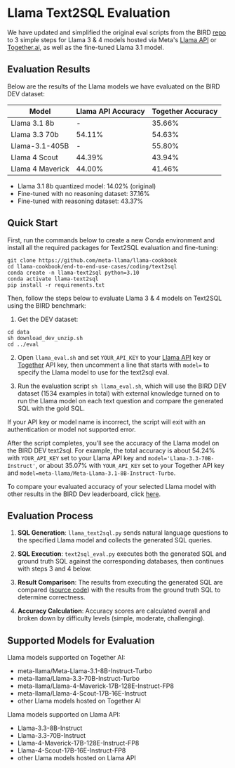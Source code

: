 # Llama Text2SQL Evaluation

We have updated and simplified the original eval scripts from the BIRD [repo](https://github.com/AlibabaResearch/DAMO-ConvAI/tree/main/bird) to 3 simple steps for Llama 3 & 4 models hosted via Meta's [Llama API](https://llama.developer.meta.com) or [Together.ai](https://together.ai), as well as the fine-tuned Llama 3.1 model.

## Evaluation Results

Below are the results of the Llama models we have evaluated on the BIRD DEV dataset:

| Model                  | Llama API Accuracy | Together Accuracy |
|------------------------|--------------------|-------------------|
| Llama 3.1 8b           | -                  | 35.66%            |
| Llama 3.3 70b          | 54.11%             | 54.63%            |
| Llama-3.1-405B         | -                  | 55.80%            |
| Llama 4 Scout          | 44.39%             | 43.94%            |
| Llama 4 Maverick       | 44.00%             | 41.46%            |

- Llama 3.1 8b quantized model: 14.02% (original)
- Fine-tuned with no reasoning dataset: 37.16%
- Fine-tuned with reasoning dataset: 43.37%

## Quick Start

First, run the commands below to create a new Conda environment and install all the required packages for Text2SQL evaluation and fine-tuning:

```
git clone https://github.com/meta-llama/llama-cookbook
cd llama-cookbook/end-to-end-use-cases/coding/text2sql
conda create -n llama-text2sql python=3.10
conda activate llama-text2sql
pip install -r requirements.txt
```

Then, follow the steps below to evaluate Llama 3 & 4 models on Text2SQL using the BIRD benchmark:

1. Get the DEV dataset:
```
cd data
sh download_dev_unzip.sh
cd ../eval
```

2. Open `llama_eval.sh` and set `YOUR_API_KEY` to your [Llama API](https://llama.developer.meta.com/) key or [Together](https://api.together.ai/) API key, then uncomment a line that starts with `model=` to specify the Llama model to use for the text2sql eval.

3. Run the evaluation script `sh llama_eval.sh`, which will use the BIRD DEV dataset (1534 examples in total) with external knowledge turned on to run the Llama model on each text question and compare the generated SQL with the gold SQL.

If your API key or model name is incorrect, the script will exit with an authentication or model not supported error.

After the script completes, you'll see the accuracy of the Llama model on the BIRD DEV text2sql. For example, the total accuracy is about 54.24% with `YOUR_API_KEY` set to your Llama API key and `model='Llama-3.3-70B-Instruct'`, or about 35.07% with `YOUR_API_KEY` set to your Together API key and `model=meta-llama/Meta-Llama-3.1-8B-Instruct-Turbo`.

To compare your evaluated accuracy of your selected Llama model with other results in the BIRD Dev leaderboard, click [here](https://bird-bench.github.io/).

## Evaluation Process

1. **SQL Generation**: `llama_text2sql.py` sends natural language questions to the specified Llama model and collects the generated SQL queries.

2. **SQL Execution**: `text2sql_eval.py` executes both the generated SQL and ground truth SQL against the corresponding databases, then continues with steps 3 and 4 below.

3. **Result Comparison**: The results from executing the generated SQL are compared ([source code](text2sql_eval.py#L30)) with the results from the ground truth SQL to determine correctness.

4. **Accuracy Calculation**: Accuracy scores are calculated overall and broken down by difficulty levels (simple, moderate, challenging).

## Supported Models for Evaluation

Llama models supported on Together AI:
- meta-llama/Meta-Llama-3.1-8B-Instruct-Turbo
- meta-llama/Llama-3.3-70B-Instruct-Turbo
- meta-llama/Llama-4-Maverick-17B-128E-Instruct-FP8
- meta-llama/Llama-4-Scout-17B-16E-Instruct
- other Llama models hosted on Together AI

Llama models supported on Llama API:
- Llama-3.3-8B-Instruct
- Llama-3.3-70B-Instruct
- Llama-4-Maverick-17B-128E-Instruct-FP8
- Llama-4-Scout-17B-16E-Instruct-FP8
- other Llama models hosted on Llama API
